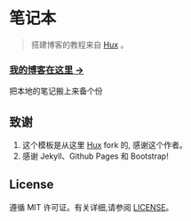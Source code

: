 # 笔记本

> 搭建博客的教程来自 [Hux](https://github.com/Huxpro/huxpro.github.io) 。
> 

### [我的博客在这里 &rarr;](http://mbear.top)

把本地的笔记搬上来备个份

## 致谢

1. 这个模板是从这里 [Hux](https://github.com/Huxpro/huxpro.github.io) fork 的, 感谢这个作者。 
2. 感谢 Jekyll、Github Pages 和 Bootstrap!

## License

遵循 MIT 许可证。有关详细,请参阅 [LICENSE](https://github.com/qiubaiying/qiubaiying.github.io/blob/master/LICENSE)。

